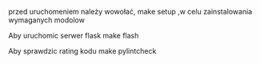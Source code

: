 przed uruchomeniem należy wowołać,
make setup
,w celu zainstalowania wymaganych modolow


Aby uruchomic serwer flask
make flash

Aby sprawdzic rating kodu
make pylintcheck